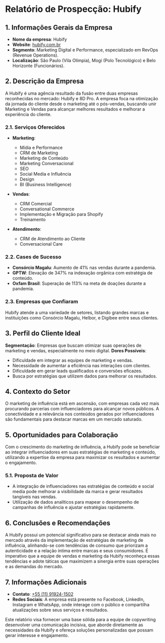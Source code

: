 # Relatório de Prospecção: Hubify

## 1. Informações Gerais da Empresa
- **Nome da empresa**: Hubify
- **Website**: [hubify.com.br](http://www.hubify.com.br)
- **Segmento**: Marketing Digital e Performance, especializado em RevOps (Revenue Operations).
- **Localização**: São Paulo (Vila Olímpia), Mogi (Polo Tecnológico) e Belo Horizonte (Funcionários).

## 2. Descrição da Empresa
A Hubify é uma agência resultado da fusão entre duas empresas reconhecidas no mercado: Hubify e 8D Pro. A empresa foca na otimização da jornada do cliente desde o marketing até o pós-vendas, buscando unir Marketing e Vendas para alcançar melhores resultados e melhorar a experiência do cliente.

### 2.1. Serviços Oferecidos
- **Marketing**:
  - Mídia e Performance
  - CRM de Marketing
  - Marketing de Conteúdo
  - Marketing Conversacional
  - SEO
  - Social Media e Influência
  - Design
  - BI (Business Intelligence)

- **Vendas**:
  - CRM Comercial
  - Conversational Commerce
  - Implementação e Migração para Shopify
  - Treinamento

- **Atendimento**:
  - CRM de Atendimento ao Cliente
  - Conversacional Care

### 2.2. Cases de Sucesso
- **Consórcio Magalu**: Aumento de 41% nas vendas durante a pandemia.
- **GPTW**: Elevação de 347% na indexação orgânica com estratégia de conteúdo.
- **Oxfam Brasil**: Superação de 113% na meta de doações durante a pandemia.

### 2.3. Empresas que Confiaram
Hubify atende a uma variedade de setores, listando grandes marcas e instituições como Consórcio Magalu, Helbor, e Digibee entre seus clientes.

## 3. Perfil do Cliente Ideal
**Segmentação**: Empresas que buscam otimizar suas operações de marketing e vendas, especialmente no meio digital.
**Dores Possíveis**:
- Dificuldade em integrar as equipes de marketing e vendas.
- Necessidade de aumentar a eficiência nas interações com clientes.
- Dificuldade em gerar leads qualificados e conversões eficazes.
- Busca por estratégias que utilizem dados para melhorar os resultados.

## 4. Contexto do Setor
O marketing de influência está em ascensão, com empresas cada vez mais procurando parcerias com influenciadores para alcançar novos públicos. A conectividade e a relevância nos conteúdos gerados por influenciadores são fundamentais para destacar marcas em um mercado saturado.

## 5. Oportunidades para Colaboração
Com o crescimento do marketing de influência, a Hubify pode se beneficiar ao integrar influenciadores em suas estratégias de marketing e conteúdo, utilizando a expertise da empresa para maximizar os resultados e aumentar o engajamento.

### 5.1. Proposta de Valor
- A integração de influenciadores nas estratégias de conteúdo e social media pode melhorar a visibilidade da marca e gerar resultados tangíveis nas vendas.
- Utilização de dados analíticos para mapear o desempenho de campanhas de influência e ajustar estratégias rapidamente.

## 6. Conclusões e Recomendações
A Hubify possui um potencial significativo para se destacar ainda mais no mercado através da implementação de estratégias de marketing de influência, alinhando-se com tendências de consumo que priorizam a autenticidade e a relação íntima entre marcas e seus consumidores. É imperativo que a equipe de vendas e marketing da Hubify reconheça essas tendências e adote táticas que maximizem a sinergia entre suas operações e as demandas do mercado.

## 7. Informações Adicionais
- **Contato**: [+55 (11) 91924-1502](http://www.hubify.com.br)
- **Redes Sociais**: A empresa está presente no Facebook, LinkedIn, Instagram e WhatsApp, onde interage com o público e compartilha atualizações sobre seus serviços e resultados.

Este relatório visa fornecer uma base sólida para a equipe de copywriting desenvolver uma comunicação incisiva, que aborde diretamente as necessidades da Hubify e ofereça soluções personalizadas que possam gerar interesse e engajamento.